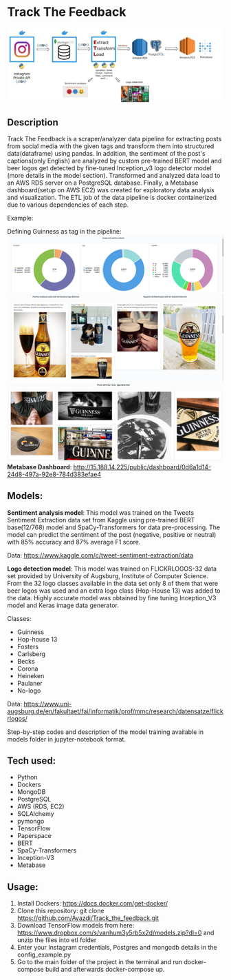# Track The Feedback
![Data Pipeline](/data_pipeline.jpg)
## Description
Track The Feedback is a scraper/analyzer data pipeline for extracting posts from social media with the given tags and transform them into structured data(dataframe) using pandas. In addition, the sentiment of the post's captions(only English) are analyzed by custom pre-trained BERT model and beer logos get detected by fine-tuned Inception_v3 logo detector model (more details in the model section). Transformed and analyzed data load to an AWS RDS server on a PostgreSQL database. Finally, a Metabase dashboard(setup on AWS EC2) was created for exploratory data analysis and visualization. The ETL job of the data pipeline is docker containerized due to various dependencies of each step.

Example:

Defining Guinness as tag in the pipeline:
![Image and caption analysis of the scraped data](/dashboard.png)
![Sentiment analyzed posts with Guinness logo detected](/sentiment_image.png)
![Other posts with Guinness logo detected in the images](/guinness_logos.png)
**Metabase Dashboard**: 	http://15.188.14.225/public/dashboard/0d6a1d14-24d8-497a-92e8-784d383efae4

## Models:
**Sentiment analysis model**: This model was trained on the Tweets Sentiment Extraction data set from Kaggle using pre-trained BERT base(12/768) model and SpaCy-Transformers for data pre-processing. The model can predict the sentiment of the post (negative, positive or neutral) with 85% accuracy and 87% average F1 score.

Data: https://www.kaggle.com/c/tweet-sentiment-extraction/data

**Logo detection model**: This model was trained on FLICKRLOGOS-32 data set provided by University of Augsburg, Institute of Computer Science. From the 32 logo classes available in the data set only 8 of them that were beer logos was used and an extra logo class (Hop-House 13) was added to the data. Highly accurate model was obtained by fine tuning Inception_V3 model and Keras image data generator.

Classes:
 - Guinness
 - Hop-house 13
 - Fosters
 - Carlsberg
 - Becks
 - Corona
 - Heineken
 - Paulaner
 - No-logo

Data: https://www.uni-augsburg.de/en/fakultaet/fai/informatik/prof/mmc/research/datensatze/flickrlogos/

Step-by-step codes and description of the model training available in models folder in jupyter-notebook format.


## Tech used:
- Python
- Dockers
- MongoDB
- PostgreSQL
- AWS (RDS, EC2)
- SQLAlchemy
- pymongo
- TensorFlow
- Paperspace
- BERT
- SpaCy-Transformers  
- Inception-V3
- Metabase


## Usage:
1. Install Dockers: https://docs.docker.com/get-docker/
2. Clone this repository: git clone https://github.com/Ayazdi/Track_the_feedback.git
3. Download TensorFlow models from here: https://www.dropbox.com/s/vanhum3y5rb5x2d/models.zip?dl=0
and unzip the files into etl folder
4. Enter your Instagram credentials, Postgres and mongodb details in the config_example.py
5. Go to the main folder of the project in the terminal and run docker-compose build and afterwards docker-compose up.
